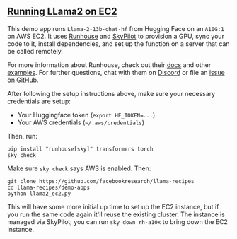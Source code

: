 ## [Running LLama2 on EC2](llama2_ec2.py)
This demo app runs `Llama-2-13b-chat-hf` from Hugging Face on an `A10G:1` on AWS EC2. It uses [Runhouse](https://github.com/run-house/runhouse) and [SkyPilot](https://github.com/skypilot-org/skypilot?tab=readme-ov-file) to provision a GPU, sync your code to it, install dependencies, and set up the function on a server that can be called remotely.

For more information about Runhouse, check out their [docs](https://www.run.house/docs) and other [examples](https://www.run.house/examples). For further questions, chat with them on [Discord](https://discord.com/invite/RnhB6589Hs) or file an [issue on GitHub](https://github.com/run-house/runhouse/issues).

After following the setup instructions above, make sure your necessary credentials are setup: 

- Your Huggingface token (`export HF_TOKEN=...`)
- Your AWS credentials (`~/.aws/credentials`)

Then, run:
```
pip install "runhouse[sky]" transformers torch
sky check
```
Make sure `sky check` says AWS is enabled. Then:

```
git clone https://github.com/facebookresearch/llama-recipes
cd llama-recipes/demo-apps
python llama2_ec2.py
```

This will have some more initial up time to set up the EC2 instance, but if you run the same code again it'll reuse the existing cluster. The instance is managed via SkyPilot; you can run `sky down rh-a10x` to bring down the EC2 instance.